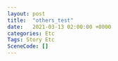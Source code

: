 ```yaml
---
layout: post
title:  "others_test"
date:   2021-03-13 02:00:00 +0000
categories: Etc
Tags: Story Etc
SceneCode: []
---
```

